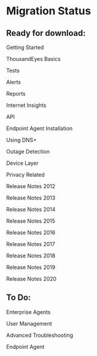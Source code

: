 # Migration Status

## Ready for download:

Getting Started

ThousandEyes Basics

Tests

Alerts

Reports

Internet Insights

API

Endpoint Agent Installation

Using DNS+

Outage Detection

Device Layer

Privacy Related

Release Notes 2012

Release Notes 2013

Release Notes 2014

Release Notes 2015

Release Notes 2016

Release Notes 2017

Release Notes 2018

Release Notes 2019

Release Notes 2020

## To Do:

Enterprise Agents

User Management

Advanced Troubleshooting

Endpoint Agent


